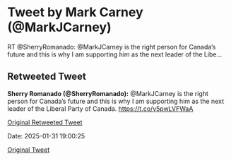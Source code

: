 # Tweet by Mark Carney (@MarkJCarney)

RT @SherryRomanado: @MarkJCarney is the right person for Canada’s future and this is why I am supporting him as the next leader of the Libe…

## Retweeted Tweet

**Sherry Romanado (@SherryRomanado):** @MarkJCarney is the right person for Canada’s future and this is why I am supporting him as the next leader of the Liberal Party of Canada. https://t.co/v5pwLVFWaA

[Original Retweeted Tweet](https://x.com/SherryRomanado/status/1885399500316971195)

Date: 2025-01-31 19:00:25

[Original Tweet](https://x.com/MarkJCarney/status/1885402774864879952)
